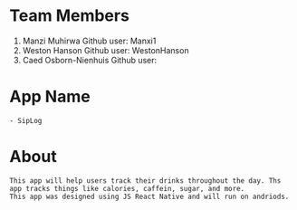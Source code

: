 # Team Members

1. Manzi Muhirwa
   Github user: Manxi1
2. Weston Hanson
   Github user: WestonHanson
3. Caed Osborn-Nienhuis
   Github user:

# App Name

    - SipLog

# About

    This app will help users track their drinks throughout the day. Ths app tracks things like calories, caffein, sugar, and more.
    This app was designed using JS React Native and will run on andriods.
